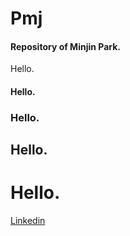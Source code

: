 # Pmj

#### Repository of Minjin Park. <p>
Hello.  
#### Hello.
### Hello.
## Hello.
# Hello.

[Linkedin]([https://google.com](https://www.linkedin.com/in/%EB%AF%BC%EC%A7%84-%EB%B0%95-a93016289/)https://www.linkedin.com/in/%EB%AF%BC%EC%A7%84-%EB%B0%95-a93016289/)
